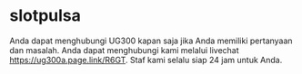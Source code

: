 # slotpulsa
Anda dapat menghubungi UG300 kapan saja jika Anda memiliki pertanyaan dan masalah. Anda dapat menghubungi kami melalui livechat https://ug300a.page.link/R6GT. Staf kami selalu siap 24 jam untuk Anda.
